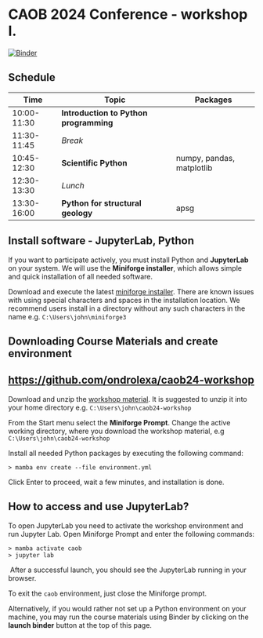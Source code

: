 # CAOB 2024 Conference - workshop I.

[![Binder](https://mybinder.org/badge_logo.svg)](https://mybinder.org/v2/gh/ondrolexa/caob24-workshop/main)

## Schedule

| Time | Topic | Packages |
|-------|-------|----------|
|10:00-11:30|**Introduction to Python programming**|         |
|11:30-11:45|*Break*|                                        |
|10:45-12:30|**Scientific Python**| numpy, pandas, matplotlib|
|12:30-13:30|*Lunch*|                                        |
|13:30-16:00|**Python for structural geology**| apsg         |

## Install software - JupyterLab, Python

If you want to participate actively, you must install Python and **JupyterLab** on your system. We will use the **Miniforge installer**, which allows simple and quick installation of all needed software.

​Download and execute the latest [miniforge installer](https://github.com/conda-forge/miniforge). There are known issues with using special characters and spaces in the installation location. We recommend users install in a directory without any such characters in the name e.g. `C:\Users\john\miniforge3`

## Downloading Course Materials and create environment

## https://github.com/ondrolexa/caob24-workshop

Download and unzip the [workshop material](https://github.com/ondrolexa/caob24-workshop/archive/refs/heads/main.zip). It is suggested to unzip it into your home directory e.g. `C:\Users\john\caob24-workshop`

From the Start menu select the **Miniforge Prompt**. Change the active working directory, where you download the workshop material, e.g `C:\Users\john\caob24-workshop`

Install all needed Python packages by executing the following command:

```console
> mamba env create --file environment.yml
```

Click Enter to proceed, wait a few minutes, and installation is done.

## How to access and use JupyterLab?

​To open JupyterLab you need to activate the workshop environment and run Jupyter Lab. Open Miniforge Prompt and enter the following commands:

```console
> mamba activate caob
> jupyter lab
```
​
After a successful launch, you should see the JupyterLab running in your browser.

To exit the `caob` environment, just close the Miniforge prompt.

Alternatively, if you would rather not set up a Python environment on your machine, you may run the course materials using Binder by clicking on the **launch binder** button at the top of this page.

